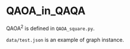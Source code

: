 # QAOA_in_QAQA

$\text{QAOA}^2$ is defined in `QAOA_square.py`.

`data/test.json` is an example of graph instance.
